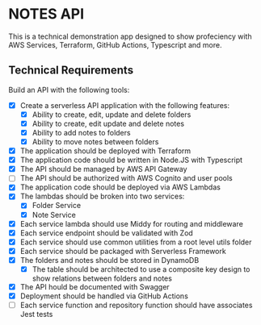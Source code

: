 # NOTES API

This is a technical demonstration app designed to show profeciency with AWS Services, Terraform, GitHub Actions, Typescript and more.

## Technical Requirements

Build an API with the following tools:

- [x] Create a serverless API application with the following features:
  - [x] Ability to create, edit, update and delete folders
  - [x] Ability to create, edit update and delete notes
  - [x] Ability to add notes to folders
  - [x] Ability to move notes between folders
- [x] The application should be deployed with Terraform
- [x] The application code should be written in Node.JS with Typescript
- [x] The API should be managed by AWS API Gateway
- [ ] The API should be authorized with AWS Cognito and user pools
- [x] The application code should be deployed via AWS Lambdas
- [x] The lambdas should be broken into two services:
  - [x] Folder Service
  - [x] Note Service
- [x] Each service lambda should use Middy for routing and middleware
- [x] Each service endpoint should be validated with Zod
- [x] Each service should use common utilities from a root level utils folder
- [x] Each service should be packaged with Serverless Framework
- [x] The folders and notes should be stored in DynamoDB
  - [x] The table should be architected to use a composite key design to show relations between folders and notes
- [x] The API hould be documented with Swagger
- [x] Deployment should be handled via GitHub Actions
- [ ] Each service function and repository function should have associates Jest tests
